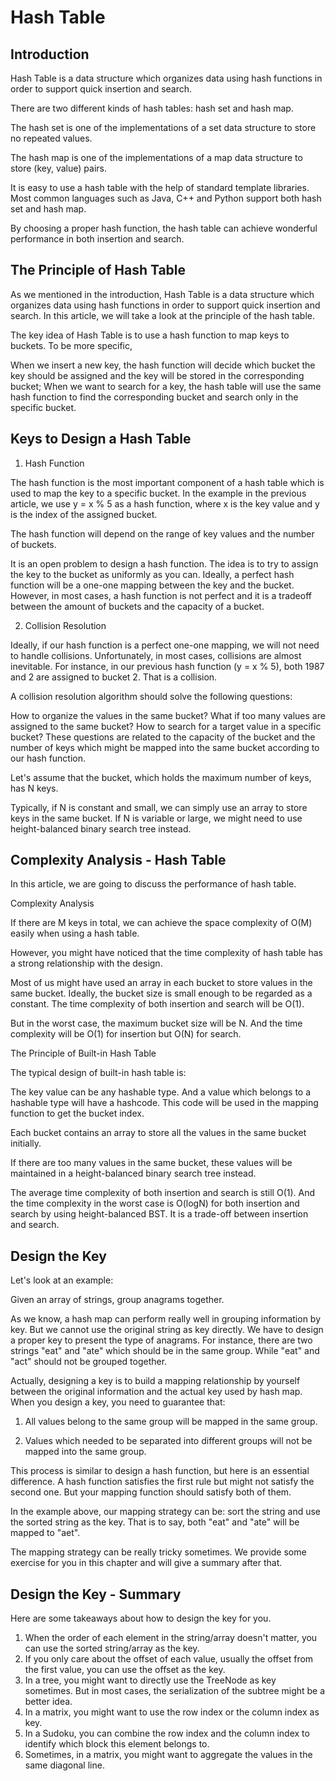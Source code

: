 # Hash Table

## Introduction

Hash Table is a data structure which organizes data using hash functions in order to support quick insertion and search.

There are two different kinds of hash tables: hash set and hash map.

The hash set is one of the implementations of a set data structure to store no repeated values.

The hash map is one of the implementations of a map data structure to store (key, value) pairs.

It is easy to use a hash table with the help of standard template libraries. Most common languages such as Java, C++ and Python support both hash set and hash map.

By choosing a proper hash function, the hash table can achieve wonderful performance in both insertion and search.

## The Principle of Hash Table

As we mentioned in the introduction, Hash Table is a data structure which organizes data using hash functions in order to support quick insertion and search. In this article, we will take a look at the principle of the hash table.

The key idea of Hash Table is to use a hash function to map keys to buckets. To be more specific,

When we insert a new key, the hash function will decide which bucket the key should be assigned and the key will be stored in the corresponding bucket;
When we want to search for a key, the hash table will use the same hash function to find the corresponding bucket and search only in the specific bucket.

## Keys to Design a Hash Table

1. Hash Function

The hash function is the most important component of a hash table which is used to map the key to a specific bucket. In the example in the previous article, we use y = x % 5 as a hash function, where x is the key value and y is the index of the assigned bucket.

The hash function will depend on the range of key values and the number of buckets.

It is an open problem to design a hash function. The idea is to try to assign the key to the bucket as uniformly as you can. Ideally, a perfect hash function will be a one-one mapping between the key and the bucket. However, in most cases, a hash function is not perfect and it is a tradeoff between the amount of buckets and the capacity of a bucket.

2. Collision Resolution

Ideally, if our hash function is a perfect one-one mapping, we will not need to handle collisions. Unfortunately, in most cases, collisions are almost inevitable. For instance, in our previous hash function (y = x % 5), both 1987 and 2 are assigned to bucket 2. That is a collision.

A collision resolution algorithm should solve the following questions:

How to organize the values in the same bucket?
What if too many values are assigned to the same bucket?
How to search for a target value in a specific bucket?
These questions are related to the capacity of the bucket and the number of keys which might be mapped into the same bucket according to our hash function.

Let's assume that the bucket, which holds the maximum number of keys, has N keys.

Typically, if N is constant and small, we can simply use an array to store keys in the same bucket. If N is variable or large, we might need to use height-balanced binary search tree instead.

## Complexity Analysis - Hash Table

In this article, we are going to discuss the performance of hash table.

Complexity Analysis

If there are M keys in total, we can achieve the space complexity of O(M) easily when using a hash table.

However, you might have noticed that the time complexity of hash table has a strong relationship with the design.

Most of us might have used an array in each bucket to store values in the same bucket. Ideally, the bucket size is small enough to be regarded as a constant. The time complexity of both insertion and search will be O(1).

But in the worst case, the maximum bucket size will be N. And the time complexity will be O(1) for insertion but O(N) for search.

The Principle of Built-in Hash Table

The typical design of built-in hash table is:

The key value can be any hashable type. And a value which belongs to a hashable type will have a hashcode. This code will be used in the mapping function to get the bucket index.

Each bucket contains an array to store all the values in the same bucket initially.

If there are too many values in the same bucket, these values will be maintained in a height-balanced binary search tree instead.

The average time complexity of both insertion and search is still O(1). And the time complexity in the worst case is O(logN) for both insertion and search by using height-balanced BST. It is a trade-off between insertion and search.

## Design the Key

Let's look at an example:

Given an array of strings, group anagrams together.

As we know, a hash map can perform really well in grouping information by key. But we cannot use the original string as key directly. We have to design a proper key to present the type of anagrams. For instance, there are two strings "eat" and "ate" which should be in the same group. While "eat" and "act" should not be grouped together.

Actually, designing a key is to build a mapping relationship by yourself between the original information and the actual key used by hash map. When you design a key, you need to guarantee that:

1. All values belong to the same group will be mapped in the same group.

2. Values which needed to be separated into different groups will not be mapped into the same group.

This process is similar to design a hash function, but here is an essential difference. A hash function satisfies the first rule but might not satisfy the second one. But your mapping function should satisfy both of them.

In the example above, our mapping strategy can be: sort the string and use the sorted string as the key. That is to say, both "eat" and "ate" will be mapped to "aet".

The mapping strategy can be really tricky sometimes. We provide some exercise for you in this chapter and will give a summary after that.

## Design the Key - Summary

Here are some takeaways about how to design the key for you.

1. When the order of each element in the string/array doesn't matter, you can use the sorted string/array as the key.
2. If you only care about the offset of each value, usually the offset from the first value, you can use the offset as the key.
3. In a tree, you might want to directly use the TreeNode as key sometimes. But in most cases, the serialization of the subtree might be a better idea.
4. In a matrix, you might want to use the row index or the column index as key.
5. In a Sudoku, you can combine the row index and the column index to identify which block this element belongs to.
6. Sometimes, in a matrix, you might want to aggregate the values in the same diagonal line.
